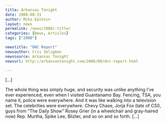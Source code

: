```yaml
---
title: Arkansas Tonight
date: 2008-08-31
author: Mika Epstein
layout: news
permalink: /news/2008/:title/
categories: [News, Articles]
tags: ["2008"]

newstitle: "DNC Report"
newsauthor: Cris Seligman  
newssource: Arkansas Tonight 
newsurl: http://arkansastonight.com/2008/08/dnc-report.html

---
```


[...]

The whole thing was simply huge, and security was unlike anything I've ever experienced, even when I visited Guantanamo Bay. Fencing, TSA, you name it, police were everywhere. And it was like walking into a television set. The celebrities were everywhere. Chevy Chase, Jorja Fox (late of CSI), guys from "The Daily Show" Rosey Grier (in a wheelchair and gray-haired now) Rep. Murtha, Spike Lee, Blizter, and so on and so forth. [...]  
